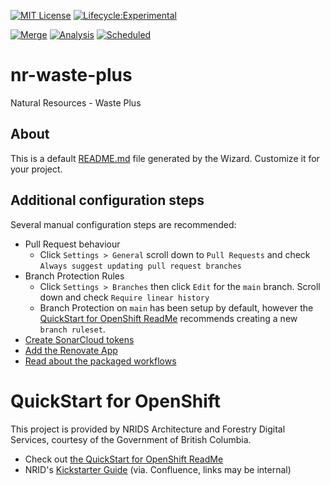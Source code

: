 [![MIT License](https://img.shields.io/github/license/bcgov/quickstart-openshift.svg)](/LICENSE.md)
[![Lifecycle:Experimental](https://img.shields.io/badge/Lifecycle-Experimental-339999)](https://github.com/bcgov/repomountie/blob/master/doc/lifecycle-badges.md)

[![Merge](https://github.com/bcgov/nr-waste-plus/actions/workflows/merge.yml/badge.svg)](https://github.com/bcgov/nr-waste-plus/actions/workflows/merge.yml)
[![Analysis](https://github.com/bcgov/nr-waste-plus/actions/workflows/analysis.yml/badge.svg)](https://github.com/bcgov/nr-waste-plus/actions/workflows/analysis.yml)
[![Scheduled](https://github.com/bcgov/nr-waste-plus/actions/workflows/scheduled.yml/badge.svg)](https://github.com/bcgov/nr-waste-plus/actions/workflows/scheduled.yml)

# nr-waste-plus

Natural Resources - Waste Plus

## About

This is a default [README.md](README.md) file generated by the Wizard. Customize it for your project.

## Additional configuration steps

Several manual configuration steps are recommended:

* Pull Request behaviour
    * Click `Settings > General` scroll down to `Pull Requests` and check `Always suggest updating pull request branches`
* Branch Protection Rules
    * Click `Settings > Branches` then click `Edit` for the `main` branch. Scroll down and check `Require linear history`
    * Branch Protection on `main` has been setup by default, however the [QuickStart for OpenShift ReadMe](https://github.com/bcgov/quickstart-openshift?tab=readme-ov-file#branch-protection-rules) recommends creating a new `branch ruleset`.
* [Create SonarCloud tokens](https://github.com/bcgov/quickstart-openshift/tree/main?tab=readme-ov-file#secrets-values)
* [Add the Renovate App](https://github.com/bcgov/quickstart-openshift/tree/main?tab=readme-ov-file#renovate)
* [Read about the packaged workflows](https://github.com/bcgov/quickstart-openshift?tab=readme-ov-file#workflows)

# QuickStart for OpenShift

This project is provided by NRIDS Architecture and Forestry Digital Services, courtesy of the Government of British Columbia.

* Check out [the QuickStart for OpenShift ReadMe](https://github.com/bcgov/quickstart-openshift)
* NRID's [Kickstarter Guide](https://bcgov.github.io/nr-architecture-patterns-library/docs/Agile%20Team%20Kickstarter) (via. Confluence, links may be internal)